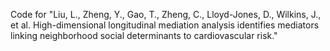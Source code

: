 Code for "Liu, L., Zheng, Y., Gao, T., Zheng, C., Lloyd-Jones, D., Wilkins, J., et al. High-dimensional longitudinal mediation analysis identifies mediators linking neighborhood social determinants to cardiovascular risk."
